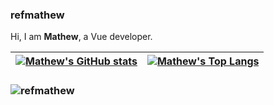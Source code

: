 ### refmathew

Hi, I am <strong>Mathew</strong>, a Vue developer.

| [![Mathew's GitHub stats](https://github-readme-stats.vercel.app/api?username=refmathew&show_icons=true&hide=stars,prs&hide_border=true&include_all_commits=true&theme=vue)](https://github.com/anuraghazra/github-readme-stats) | [![Mathew's Top Langs](https://github-readme-stats.vercel.app/api/top-langs/?username=refmathew&layout=compact&hide_border=true&theme=vue)](https://github.com/anuraghazra/github-readme-stats) |
| ------------- | ------------- |
<h3 align="left"><img src="https://komarev.com/ghpvc/?username=refmathew&label=Profile%20views&color=0e75b6&style=flat" alt="refmathew"></h3>

[header]: ff7733
[body]: 5C6773
[icon]: 5fafd7
